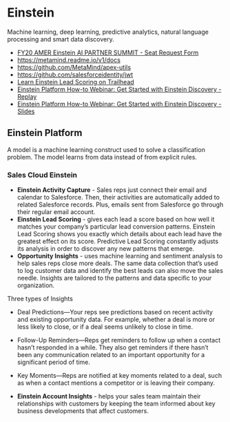 # Einstein
Machine learning, deep learning, predictive analytics, natural language processing and smart data discovery.
* [FY20 AMER Einstein AI PARTNER SUMMIT - Seat Request Form](https://docs.google.com/forms/d/e/1FAIpQLSdkzr3Veq4d__IKrsplAqoq4GtpQ-vpfXhDxSj6XctJPNvAaw/viewform)
* https://metamind.readme.io/v1/docs
* https://github.com/MetaMind/apex-utils
* https://github.com/salesforceidentity/jwt
* [Learn Einstein Lead Scoring on Trailhead](https://developer.salesforce.com/promotions/orgs/einsteinleadscoring)
* [Einstein Platform How-to Webinar: Get Started with Einstein Discovery - Replay](http://salesforce.vidyard.com/watch/ozCijf3M5yAjZk9QJ9A5Pg)
* [Einstein Platform How-to Webinar: Get Started with Einstein Discovery - Slides](https://success.salesforce.com/0693A000007SadUQAS)

## Einstein Platform

A model is a machine learning construct used to solve a classification problem.  The model learns from data instead of from explicit rules.  


### Sales Cloud Einstein
 * __Einstein Activity Capture__ - Sales reps just connect their email and calendar to Salesforce. Then, their activities are automatically added to related Salesforce records. Plus, emails sent from Salesforce go through their regular email account.
 * __Einstein Lead Scoring__ - gives each lead a score based on how well it matches your company’s particular lead conversion patterns.  Einstein Lead Scoring shows you exactly which details about each lead have the greatest effect on its score.  Predictive Lead Scoring constantly adjusts its analysis in order to discover any new patterns that emerge.
 * __Opportunity Insights__ - uses machine learning and sentiment analysis to help sales reps close more deals. The same data collection that’s used to log customer data and identify the best leads can also move the sales needle. Insights are tailored to the patterns and data specific to your organization.

  Three types of Insights
  * Deal Predictions—Your reps see predictions based on recent activity and existing opportunity data. For example, whether a deal is more or less likely to close, or if a deal seems unlikely to close in time.
  * Follow-Up Reminders—Reps get reminders to follow up when a contact hasn’t responded in a while. They also get reminders if there hasn’t been any communication related to an important opportunity for a significant period of time.
  * Key Moments—Reps are notified at key moments related to a deal, such as when a contact mentions a competitor or is leaving their company.

 * __Einstein Account Insights__ - helps your sales team maintain their relationships with customers by keeping the team informed about key business developments that affect customers. 
